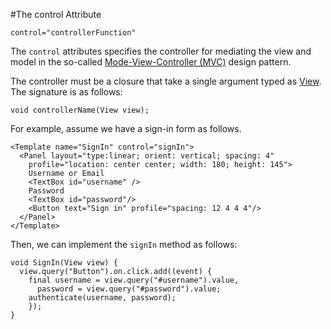 #The control Attribute

    control="controllerFunction"

The `control` attributes specifies the controller for mediating the view and model in the so-called [Mode-View-Controller (MVC)](../Fundamentals/MVC_Overview.md) design pattern.

The controller must be a closure that take a single argument typed as [View](api:view). The signature is as follows:

    void controllerName(View view);

For example, assume we have a sign-in form as follows.

    <Template name="SignIn" control="signIn">
      <Panel layout="type:linear; orient: vertical; spacing: 4"
        profile="location: center center; width: 180; height: 145">
        Username or Email
        <TextBox id="username" />
        Password
        <TextBox id="password"/>
        <Button text="Sign in" profile="spacing: 12 4 4 4"/>
      </Panel>
    </Template>

Then, we can implement the `signIn` method as follows:

    void SignIn(View view) {
      view.query("Button").on.click.add((event) {
        final username = view.query("#username").value,
          password = view.query("#password").value;
        authenticate(username, password);
        });
    }
